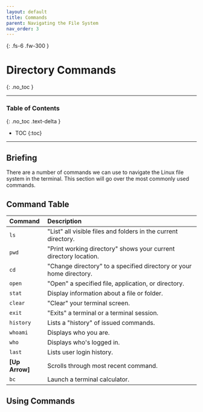 ```yaml
---
layout: default
title: Commands
parent: Navigating the File System
nav_order: 3
---
```


{: .fs-6 .fw-300 }

# Directory Commands
{: .no_toc }

---

### Table of Contents
{: .no_toc .text-delta }
* TOC
{:toc}

---

## Briefing

There are a number of commands we can use to navigate the Linux file system in the terminal. This section will go over the most commonly used commands.

## Command Table

| Command         | Description                                                                                             |
| :--------       | :------------------------------------------------------------------------------------------------------ |
| `ls`            | "List" all visible files and folders in the current directory.                                          |
| `pwd`           | "Print working directory" shows your current directory location.                                        |
| `cd`            | "Change directory" to a specified directory or your home directory.                                     |
| `open`          | "Open" a specified file, application, or directory.                                                     |
| `stat`          | Display information about a file or folder.                                                             |
| `clear`         | "Clear" your terminal screen.                                                                           |
| `exit`          | "Exits" a terminal or a terminal session.                                                               |
| `history`       | Lists a "history" of issued commands.                                                                   |
| `whoami`        | Displays who you are.                                                                                   |
| `who`           | Displays who's logged in.                                                                               |
| `last`          | Lists user login history.                                                                               |
| **[Up Arrow]**  | Scrolls through most recent command.                                                                    |
| `bc`            | Launch a terminal calculator.                                                                           |

## Using Commands
